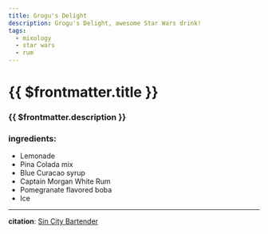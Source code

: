 ```yaml
---
title: Grogu's Delight
description: Grogu's Delight, awesome Star Wars drink!
tags:
  - mixology
  - star wars
  - rum
---
```


# {{ $frontmatter.title }}

### {{ $frontmatter.description }}

### ingredients:

- <MixologyConversion n="5 oz"/> Lemonade
- <MixologyConversion n="0.5 oz"/> Pina Colada mix
- <MixologyConversion n="0.5 oz"/> Blue Curacao syrup
- <MixologyConversion n="1 oz"/> Captain Morgan White Rum
- <MixologyConversion n="1 cup"/> Pomegranate flavored boba
- Ice

---

**citation**:
[Sin City Bartender](https://www.youtube.com/channel/UCdkyoKJudynBKNIyT_U1XEw)
